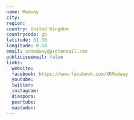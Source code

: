 ```yaml
---
name: Medway
city:
region:
country: United Kingdom
countrycode: gb
latitude: 51.39
longitude: 0.54
email: xrmedway@protonmail.com
publiciseemail: false
links:
  website:
  facebook: https://www.facebook.com/XRMedway
  youtube:
  twitter:
  instagram:
  diaspora:
  peertube:
  mastodon:
---
```

